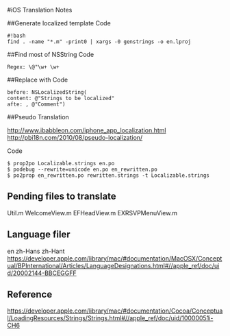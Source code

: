 #iOS Translation Notes

##Generate localized template
Code
    
    #!bash
    find . -name "*.m" -print0 | xargs -0 genstrings -o en.lproj
    
##Find most of NSString
Code

    Regex: \@"\w+ \w+
    
##Replace with
Code

    before: NSLocalizedString(
    content: @"Strings to be localized"
    afte: , @"Comment")

##Pseudo Translation

http://www.ibabbleon.com/iphone_app_localization.html
http://pbi18n.com/2010/08/pseudo-localization/

Code

    $ prop2po Localizable.strings en.po
    $ podebug --rewrite=unicode en.po en_rewritten.po
    $ po2prop en_rewritten.po rewritten.strings -t Localizable.strings
    
## Pending files to translate

Util.m
WelcomeView.m
EFHeadView.m 
EXRSVPMenuView.m

## Language filer
en
zh-Hans
zh-Hant
https://developer.apple.com/library/mac/#documentation/MacOSX/Conceptual/BPInternational/Articles/LanguageDesignations.html#//apple_ref/doc/uid/20002144-BBCEGGFF

## Reference
https://developer.apple.com/library/mac/#documentation/Cocoa/Conceptual/LoadingResources/Strings/Strings.html#//apple_ref/doc/uid/10000051i-CH6

